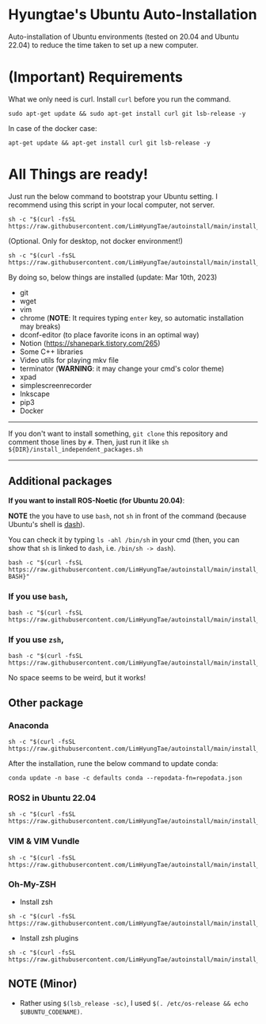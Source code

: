 # Hyungtae's Ubuntu Auto-Installation

Auto-installation of Ubuntu environments (tested on 20.04 and Ubuntu 22.04) to reduce the time taken to set up a new computer.

# (Important) Requirements

What we only need is curl. Install `curl` before you run the command.

```
sudo apt-get update && sudo apt-get install curl git lsb-release -y
```

In case of the docker case:

```
apt-get update && apt-get install curl git lsb-release -y
```

# All Things are ready!

Just run the below command to bootstrap your Ubuntu setting. I recommend using this script in your local computer, not server.

```
sh -c "$(curl -fsSL https://raw.githubusercontent.com/LimHyungTae/autoinstall/main/install_dev_packages.sh)"
```

(Optional. Only for desktop, not docker environment!)

```
sh -c "$(curl -fsSL https://raw.githubusercontent.com/LimHyungTae/autoinstall/main/install_util_packages.sh)"
```

By doing so, below things are installed (update: Mar 10th, 2023)
* git
* wget
* vim
* chrome (**NOTE**: It requires typing `enter` key, so automatic installation may breaks)
* dconf-editor (to place favorite icons in an optimal way)
* Notion (https://shanepark.tistory.com/265)
* Some C++ libraries
* Video utils for playing mkv file
* terminator (**WARNING**: it may change your cmd's color theme)
* xpad
* simplescreenrecorder
* Inkscape
* pip3
* Docker
---

If you don't want to install something, `git clone` this repository and comment those lines by `#`. Then, just run it like `sh ${DIR}/install_independent_packages.sh`

---

## Additional packages

**If you want to install ROS-Noetic (for Ubuntu 20.04)**:

**NOTE** the you have to use `bash`, not `sh` in front of the command (because Ubuntu's shell is [dash](https://velog.io/@jiyeong3141592/binsh-%EC%9D%98%EB%AF%B8)). 

You can check it by typing `ls -ahl /bin/sh` in your cmd (then, you can show that `sh` is linked to `dash`, i.e. `/bin/sh -> dash`).

```
bash -c "$(curl -fsSL https://raw.githubusercontent.com/LimHyungTae/autoinstall/main/install_ros_noetic.sh)${YOUR BASH}" 
```

### If you use `bash`, 

```
bash -c "$(curl -fsSL https://raw.githubusercontent.com/LimHyungTae/autoinstall/main/install_ros_noetic.sh)bash" 
```

### If you use `zsh`, 

```
bash -c "$(curl -fsSL https://raw.githubusercontent.com/LimHyungTae/autoinstall/main/install_ros_noetic.sh)zsh" 
```

No space seems to be weird, but it works!

## Other package

### Anaconda

```
sh -c "$(curl -fsSL https://raw.githubusercontent.com/LimHyungTae/autoinstall/main/install_anaconda3.sh)"
```

After the installation, rune the below command to update conda:

```
conda update -n base -c defaults conda --repodata-fn=repodata.json
```

### ROS2 in Ubuntu 22.04

```
sh -c "$(curl -fsSL https://raw.githubusercontent.com/LimHyungTae/autoinstall/main/install_ros2_humble.sh)"
```

### VIM & VIM Vundle

```
sh -c "$(curl -fsSL https://raw.githubusercontent.com/LimHyungTae/autoinstall/main/install_vim_and_vundle.sh)"
```

### Oh-My-ZSH

* Install zsh
 
```
sh -c "$(curl -fsSL https://raw.githubusercontent.com/LimHyungTae/autoinstall/main/install_zsh.sh)"
```

* Install zsh plugins

```
sh -c "$(curl -fsSL https://raw.githubusercontent.com/LimHyungTae/autoinstall/main/install_zsh_plugins.sh)"
```






## NOTE (Minor)

* Rather using `$(lsb_release -sc)`, I used `$(. /etc/os-release && echo $UBUNTU_CODENAME)`.


